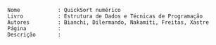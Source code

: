    
    Nome            : QuickSort numérico
    Livro           : Estrutura de Dados e Técnicas de Programação
    Autores         : Bianchi, Dilermando, Nakamiti, Freitas, Xastre
    Página          : 
    Descrição       : 